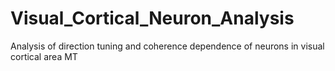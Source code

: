 # Visual_Cortical_Neuron_Analysis
Analysis of direction tuning and coherence dependence of neurons in visual cortical area MT

